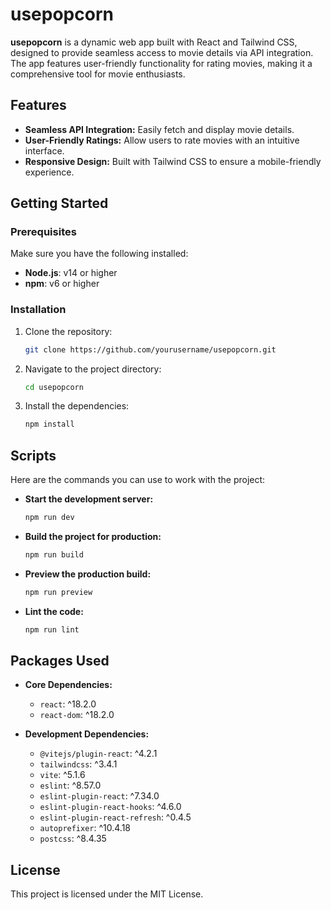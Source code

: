 # usepopcorn

**usepopcorn** is a dynamic web app built with React and Tailwind CSS, designed to provide seamless access to movie details via API integration. The app features user-friendly functionality for rating movies, making it a comprehensive tool for movie enthusiasts.

## Features

- **Seamless API Integration:** Easily fetch and display movie details.
- **User-Friendly Ratings:** Allow users to rate movies with an intuitive interface.
- **Responsive Design:** Built with Tailwind CSS to ensure a mobile-friendly experience.

## Getting Started

### Prerequisites

Make sure you have the following installed:

- **Node.js**: v14 or higher
- **npm**: v6 or higher

### Installation

1. Clone the repository:

    ```bash
    git clone https://github.com/yourusername/usepopcorn.git
    ```

2. Navigate to the project directory:

    ```bash
    cd usepopcorn
    ```

3. Install the dependencies:

    ```bash
    npm install
    ```

## Scripts

Here are the commands you can use to work with the project:

- **Start the development server:**

    ```bash
    npm run dev
    ```

- **Build the project for production:**

    ```bash
    npm run build
    ```

- **Preview the production build:**

    ```bash
    npm run preview
    ```

- **Lint the code:**

    ```bash
    npm run lint
    ```

## Packages Used

- **Core Dependencies:**
  - `react`: ^18.2.0
  - `react-dom`: ^18.2.0

- **Development Dependencies:**
  - `@vitejs/plugin-react`: ^4.2.1
  - `tailwindcss`: ^3.4.1
  - `vite`: ^5.1.6
  - `eslint`: ^8.57.0
  - `eslint-plugin-react`: ^7.34.0
  - `eslint-plugin-react-hooks`: ^4.6.0
  - `eslint-plugin-react-refresh`: ^0.4.5
  - `autoprefixer`: ^10.4.18
  - `postcss`: ^8.4.35

## License

This project is licensed under the MIT License.

